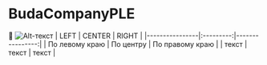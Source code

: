 # BudaCompanyPLE
🐍 
![Alt-текст](https://cdn.fishki.net/upload/post/2017/09/04/2371966/eddie1.jpg)
| LEFT | CENTER | RIGHT |
|----------------|:---------:|----------------:|
| По левому краю | По центру | По правому краю |
| текст | текст | текст |
